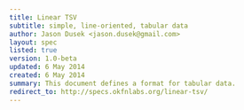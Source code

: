 ```yaml
---
title: Linear TSV
subtitle: simple, line-oriented, tabular data
author: Jason Dusek <jason.dusek@gmail.com>
layout: spec
listed: true
version: 1.0-beta
updated: 6 May 2014
created: 6 May 2014
summary: This document defines a format for tabular data.
redirect_to: http://specs.okfnlabs.org/linear-tsv/
---
```


